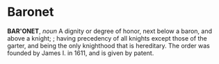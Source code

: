 # Baronet

**BAR'ONET**, _noun_ A dignity or degree of honor, next below a baron, and above a knight; ; having precedency of all knights except those of the garter, and being the only knighthood that is hereditary. The order was founded by James I. in 1611, and is given by patent.